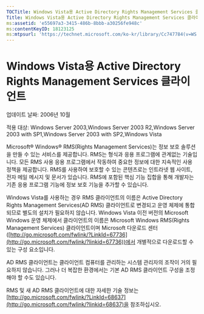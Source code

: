 ```yaml
---
TOCTitle: Windows Vista용 Active Directory Rights Management Services 클라이언트
Title: Windows Vista용 Active Directory Rights Management Services 클라이언트
ms:assetid: 'e55697a3-3415-486b-8bbb-a30256fe948c'
ms:contentKeyID: 18123125
ms:mtpsurl: 'https://technet.microsoft.com/ko-kr/library/Cc747784(v=WS.10)'
---
```


Windows Vista용 Active Directory Rights Management Services 클라이언트
======================================================================

업데이트 날짜: 2006년 10월

적용 대상: Windows Server 2003,Windows Server 2003 R2,Windows Server 2003 with SP1,Windows Server 2003 with SP2,Windows Vista

Microsoft® Windows® RMS(Rights Management Services)는 정보 보호 솔루션을 만들 수 있는 서비스를 제공합니다. RMS는 형식과 응용 프로그램에 관계없는 기술입니다. 모든 RMS 사용 응용 프로그램에서 작동하여 중요한 정보에 대한 지속적인 사용 정책을 제공합니다. RMS를 사용하여 보호할 수 있는 콘텐츠로는 인트라넷 웹 사이트, 전자 메일 메시지 및 문서가 있습니다. RMS에 포함된 핵심 기능 집합을 통해 개발자는 기존 응용 프로그램 기능에 정보 보호 기능을 추가할 수 있습니다.

Windows Vista를 사용하는 경우 RMS 클라이언트의 이름은 Active Directory Rights Management Services(AD RMS) 클라이언트로 변경되고 운영 체제에 통합되므로 별도의 설치가 필요하지 않습니다. Windows Vista 이전 버전의 Microsoft Windows 운영 체제에서 클라이언트의 이름은 Microsoft Windows RMS(Rights Management Services) 클라이언트이며 Microsoft 다운로드 센터([http://go.microsoft.com/fwlink/?LinkId=67736](http://go.microsoft.com/fwlink/?linkid=67736))에서 개별적으로 다운로드할 수 있는 구성 요소입니다.

AD RMS 클라이언트는 클라이언트 컴퓨터를 관리하는 시스템 관리자의 조작이 거의 필요하지 않습니다. 그러나 더 복잡한 환경에서는 기본 AD RMS 클라이언트 구성을 조정해야 할 수도 있습니다.

RMS 및 새 AD RMS 클라이언트에 대한 자세한 기술 정보는 [http://go.microsoft.com/fwlink/?LinkId=68637](http://go.microsoft.com/fwlink/?linkid=68637)을 참조하십시오.

